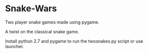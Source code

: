 # Snake-Wars

Two player snake games made using pygame.

A twist on the classical snake game.

Install python 2.7 and pygame to run the twosnakes.py script or use launcher.
